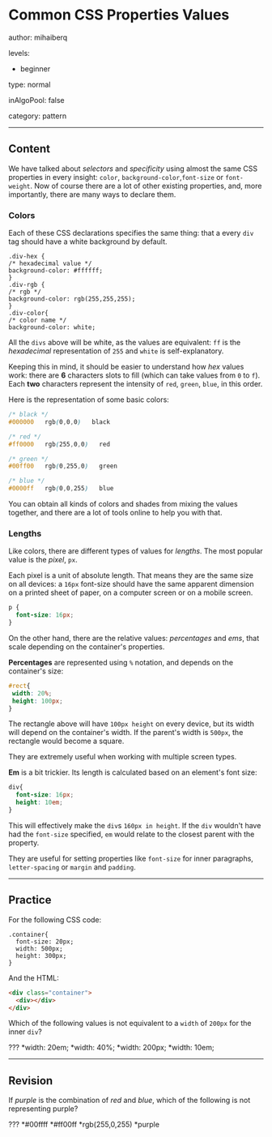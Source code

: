 # Common CSS Properties Values
author: mihaiberq

levels:

  - beginner

type: normal

inAlgoPool: false

category: pattern

---
## Content

We have talked about *selectors* and *specificity* using almost the same CSS properties in every insight: `color`, `background-color`,`font-size` or `font-weight`. Now of course there are a lot of other existing properties, and, more importantly, there are many ways to declare them.

### Colors
Each of these CSS declarations specifies the same thing: that a every `div` tag should have a white background by default.
```
.div-hex {
/* hexadecimal value */
background-color: #ffffff;
}
.div-rgb {
/* rgb */
background-color: rgb(255,255,255);
}
.div-color{
/* color name */
background-color: white;
```
All the `divs` above will be white, as the values are equivalent: `ff` is the *hexadecimal* representation of `255` and `white` is self-explanatory. 

Keeping this in mind, it should be easier to understand how *hex* values work: there are **6** characters slots to fill (which can take values from `0` to `f`). Each **two** characters represent the intensity of `red`, `green`, `blue`, in this order. 

Here is the representation of some basic colors:
```css
/* black */
#000000   rgb(0,0,0)   black

/* red */
#ff0000   rgb(255,0,0)   red

/* green */
#00ff00   rgb(0,255,0)   green

/* blue */
#0000ff   rgb(0,0,255)   blue
```
You can obtain all kinds of colors and shades from mixing the values together, and there are a lot of tools online to help you with that.

### Lengths

Like colors, there are different types of values for *lengths*. The most popular value is the *pixel*, `px`.

Each pixel is a unit of absolute length. That means they are the same size on all devices: a `16px` font-size should have the same apparent dimension on a printed sheet of paper, on a computer screen or on a mobile screen.
```css
p {
  font-size: 16px;
}
```
On the other hand, there are the relative values: *percentages* and *ems*, that scale depending on the container's properties. 

**Percentages** are represented using `%` notation, and depends on the container's size:
```css
#rect{
 width: 20%;
 height: 100px;
}
```
The rectangle above will have `100px height` on every device, but its width will depend on the container's width. If the parent's width is `500px`, the rectangle would become a square. 

They are extremely useful when working with multiple screen types.

**Em** is a bit trickier. Its length is calculated based on an element's font size:
```css
div{
  font-size: 16px;
  height: 10em;
}
```
This will effectively make the `div`s `160px in height`. If the `div` wouldn't have had the `font-size` specified, `em` would relate to the closest parent with the property.

They are useful for setting properties like `font-size` for inner paragraphs, `letter-spacing` or `margin` and `padding`.

---
## Practice

For the following CSS code:
```
.container{
  font-size: 20px;
  width: 500px;
  height: 300px;
}
```
And the HTML:
```html
<div class="container">
  <div></div>
</div>
```
Which of the following values is not equivalent to a `width` of `200px` for the inner `div`?

???
*width: 20em;
*width: 40%;
*width: 200px;
*width: 10em;

---
## Revision

If *purple* is the combination of *red* and *blue*, which of the following is not representing purple?

???
*#00ffff
*#ff00ff
*rgb(255,0,255)
*purple